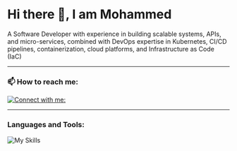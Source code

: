 #            Hi there 👋, I am Mohammed 


A Software Developer with experience in building scalable
systems, APIs, and micro-services, combined with DevOps expertise in
Kubernetes, CI/CD pipelines, containerization, cloud platforms, and
Infrastructure as Code (IaC)

---

### 📫 How to reach me:
[![Connect with me:](https://go-skill-icons.vercel.app/api/icons?i=linkedin)](https://www.linkedin.com/in/mohammed-elabdi/)

---
### Languages and Tools:
![My Skills](https://go-skill-icons.vercel.app/api/icons?i=bash,ruby,docker,kubernetes,helm,terraform,argocd,jenkins,aws,postgres,cs,js,git)







